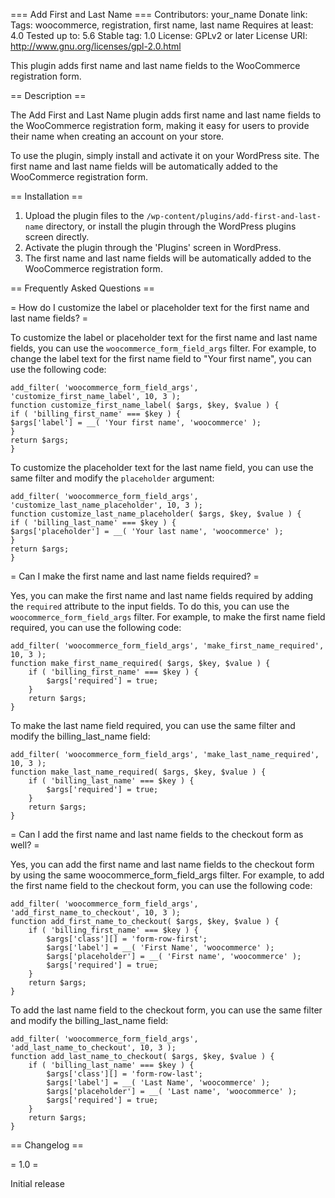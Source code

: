 === Add First and Last Name ===
Contributors: your_name
Donate link:
Tags: woocommerce, registration, first name, last name
Requires at least: 4.0
Tested up to: 5.6
Stable tag: 1.0
License: GPLv2 or later
License URI: http://www.gnu.org/licenses/gpl-2.0.html

This plugin adds first name and last name fields to the WooCommerce registration form.

== Description ==

The Add First and Last Name plugin adds first name and last name fields to the WooCommerce registration form, making it easy for users to provide their name when creating an account on your store.

To use the plugin, simply install and activate it on your WordPress site. The first name and last name fields will be automatically added to the WooCommerce registration form.

== Installation ==

1. Upload the plugin files to the `/wp-content/plugins/add-first-and-last-name` directory, or install the plugin through the WordPress plugins screen directly.
2. Activate the plugin through the 'Plugins' screen in WordPress.
3. The first name and last name fields will be automatically added to the WooCommerce registration form.

== Frequently Asked Questions ==

= How do I customize the label or placeholder text for the first name and last name fields? =

To customize the label or placeholder text for the first name and last name fields, you can use the `woocommerce_form_field_args` filter. For example, to change the label text for the first name field to "Your first name", you can use the following code:

```
add_filter( 'woocommerce_form_field_args', 'customize_first_name_label', 10, 3 );
function customize_first_name_label( $args, $key, $value ) {
if ( 'billing_first_name' === $key ) {
$args['label'] = __( 'Your first name', 'woocommerce' );
}
return $args;
}
```

To customize the placeholder text for the last name field, you can use the same filter and modify the `placeholder` argument:

```
add_filter( 'woocommerce_form_field_args', 'customize_last_name_placeholder', 10, 3 );
function customize_last_name_placeholder( $args, $key, $value ) {
if ( 'billing_last_name' === $key ) {
$args['placeholder'] = __( 'Your last name', 'woocommerce' );
}
return $args;
}
```

= Can I make the first name and last name fields required? =

Yes, you can make the first name and last name fields required by adding the `required` attribute to the input fields. To do this, you can use the `woocommerce_form_field_args` filter. For example, to make the first name field required, you can use the following code:

```
add_filter( 'woocommerce_form_field_args', 'make_first_name_required', 10, 3 );
function make_first_name_required( $args, $key, $value ) {
    if ( 'billing_first_name' === $key ) {
        $args['required'] = true;
    }
    return $args;
}
```

To make the last name field required, you can use the same filter and modify the billing_last_name field:

```
add_filter( 'woocommerce_form_field_args', 'make_last_name_required', 10, 3 );
function make_last_name_required( $args, $key, $value ) {
    if ( 'billing_last_name' === $key ) {
        $args['required'] = true;
    }
    return $args;
}
```

= Can I add the first name and last name fields to the checkout form as well? =

Yes, you can add the first name and last name fields to the checkout form by using the same woocommerce_form_field_args filter. For example, to add the first name field to the checkout form, you can use the following code:

```
add_filter( 'woocommerce_form_field_args', 'add_first_name_to_checkout', 10, 3 );
function add_first_name_to_checkout( $args, $key, $value ) {
    if ( 'billing_first_name' === $key ) {
        $args['class'][] = 'form-row-first';
        $args['label'] = __( 'First Name', 'woocommerce' );
        $args['placeholder'] = __( 'First name', 'woocommerce' );
        $args['required'] = true;
    }
    return $args;
}

```

To add the last name field to the checkout form, you can use the same filter and modify the billing_last_name field:

```
add_filter( 'woocommerce_form_field_args', 'add_last_name_to_checkout', 10, 3 );
function add_last_name_to_checkout( $args, $key, $value ) {
    if ( 'billing_last_name' === $key ) {
        $args['class'][] = 'form-row-last';
        $args['label'] = __( 'Last Name', 'woocommerce' );
        $args['placeholder'] = __( 'Last name', 'woocommerce' );
        $args['required'] = true;
    }
    return $args;
}
```

== Changelog ==

= 1.0 =

Initial release
